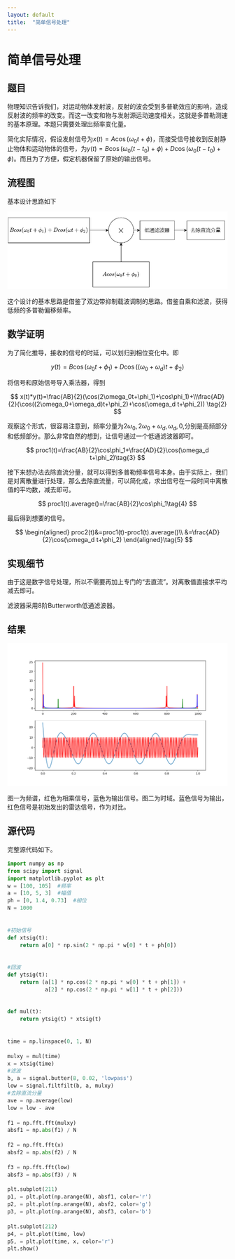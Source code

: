 ```yaml
---
layout: default
title:  "简单信号处理"
---
```


# 简单信号处理

## 题目

物理知识告诉我们，对运动物体发射波，反射的波会受到多普勒效应的影响，造成反射波的频率的改变。而这一改变和物与发射源运动速度相关。这就是多普勒测速的基本原理。本题只需要处理出频率变化量。

简化实际情况，假设发射信号为$x(t)=A\cos(\omega_0 t+\phi)$，而接受信号接收到反射静止物体和运动物体的信号，为$y(t)=B\cos(\omega_0(t-t_0)+\phi)+D\cos(\omega_0(t-t_0)+\phi)$。而且为了方便，假定机器保留了原始的输出信号。

## 流程图

基本设计思路如下

![流程图](/assets/img/sig1.png)

这个设计的基本思路是借鉴了双边带抑制载波调制的思路。借鉴自乘和滤波，获得低频的多普勒偏移频率。

## 数学证明

为了简化推导，接收的信号的时延，可以划归到相位变化中。即

$$
 y(t)=B\cos(\omega_0t+\phi_1)+D\cos((\omega_0+\omega_d)t+\phi_2)\tag{1}   
$$

将信号和原始信号导入乘法器，得到

$$
x(t)*y(t)=\frac{AB}{2}(\cos(2\omega_0t+\phi_1)+\cos\phi_1)+\\\frac{AD}{2}(\cos((2\omega_0+\omega_d)t+\phi_2)+\cos(\omega_d t+\phi_2)) \tag{2}
$$

观察这个形式，很容易注意到，频率分量为$2\omega_0,2\omega_0+\omega_d,\omega_d,0$,分别是高频部分和低频部分。那么非常自然的想到，让信号通过一个低通滤波器即可。

$$
proc1(t)=\frac{AB}{2}\cos\phi_1+\frac{AD}{2}\cos(\omega_d t+\phi_2)\tag{3}
$$

接下来想办法去除直流分量，就可以得到多普勒频率信号本身。由于实际上，我们是对离散量进行处理，那么去除直流量，可以简化成，求出信号在一段时间中离散值的平均数，减去即可。

$$
proc1(t).average()=\frac{AB}{2}\cos\phi_1\tag{4}
$$

最后得到想要的信号。

$$
\begin{aligned}
   proc2(t)&=proc1(t)-proc1(t).average()\\
&=\frac{AD}{2}\cos(\omega_d t+\phi_2)
\end{aligned}\tag{5}
$$

## 实现细节

由于这是数字信号处理，所以不需要再加上专门的“去直流”。对离散值直接求平均减去即可。

滤波器采用8阶Butterworth低通滤波器。

## 结果

![结果](/assets/img/sig2.png)

图一为频谱，红色为相乘信号，蓝色为输出信号。图二为时域。蓝色信号为输出，红色信号是初始发出的雷达信号，作为对比。

## 源代码

完整源代码如下。

```python
import numpy as np
from scipy import signal
import matplotlib.pyplot as plt
w = [100, 105]  #频率
a = [10, 5, 3]  #幅值
ph = [0, 1.4, 0.73]  #相位
N = 1000


#初始信号
def xtsig(t):
    return a[0] * np.sin(2 * np.pi * w[0] * t + ph[0])


#回波
def ytsig(t):
    return (a[1] * np.cos(2 * np.pi * w[0] * t + ph[1]) +
            a[2] * np.cos(2 * np.pi * w[1] * t + ph[2]))


def mul(t):
    return ytsig(t) * xtsig(t)


time = np.linspace(0, 1, N)

mulxy = mul(time)
x = xtsig(time)
#滤波
b, a = signal.butter(8, 0.02, 'lowpass')
low = signal.filtfilt(b, a, mulxy)
#去除直流分量
ave = np.average(low)
low = low - ave

f1 = np.fft.fft(mulxy)
absf1 = np.abs(f1) / N

f2 = np.fft.fft(x)
absf2 = np.abs(f2) / N

f3 = np.fft.fft(low)
absf3 = np.abs(f3) / N

plt.subplot(211)
p1, = plt.plot(np.arange(N), absf1, color='r')
p2, = plt.plot(np.arange(N), absf2, color='g')
p3, = plt.plot(np.arange(N), absf3, color='b')

plt.subplot(212)
p4, = plt.plot(time, low)
p5, = plt.plot(time, x, color='r')
plt.show()

```
